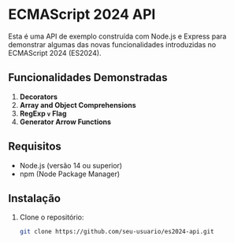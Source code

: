 # ECMAScript 2024 API

Esta é uma API de exemplo construída com Node.js e Express para demonstrar algumas das novas funcionalidades introduzidas no ECMAScript 2024 (ES2024).

## Funcionalidades Demonstradas

1. **Decorators**
2. **Array and Object Comprehensions**
3. **RegExp `v` Flag**
4. **Generator Arrow Functions**

## Requisitos

- Node.js (versão 14 ou superior)
- npm (Node Package Manager)

## Instalação

1. Clone o repositório:
   ```bash
   git clone https://github.com/seu-usuario/es2024-api.git
